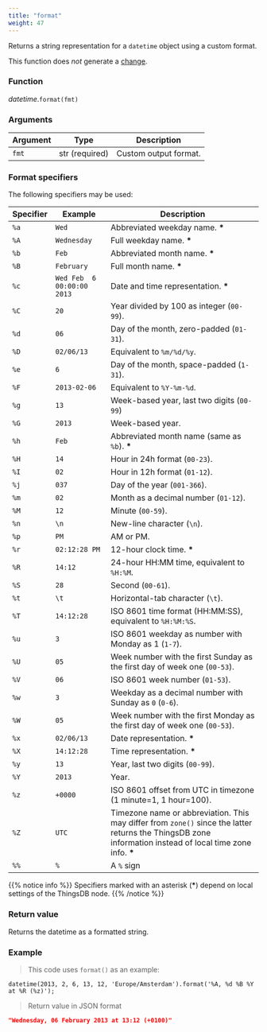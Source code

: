 ```yaml
---
title: "format"
weight: 47
---
```


Returns a string representation for a `datetime` object using a custom format.

This function does *not* generate a [change](../../../overview/changes).

### Function

*datetime*.`format(fmt)`

### Arguments

Argument | Type | Description
--------- | ----------- | -----------
`fmt` | str (required) | Custom output format.

### Format specifiers

The following specifiers may be used:

Specifier | Example | Description
--------- | ------- | -----------
`%a` | `Wed` | Abbreviated weekday name. **\***
`%A` | `Wednesday` | Full weekday name. **\***
`%b` | `Feb` | Abbreviated month name. **\***
`%B` | `February` | Full month name. **\***
`%c` | `Wed Feb  6 00:00:00 2013` | Date and time representation. **\***
`%C` | `20` | Year divided by 100 as integer (`00-99`).
`%d` | `06` | Day of the month, zero-padded (`01-31`).
`%D` | `02/06/13` | Equivalent to `%m/%d/%y`.
`%e` | `6` | Day of the month, space-padded (`1-31`).
`%F` | `2013-02-06` | Equivalent to `%Y-%m-%d`.
`%g` | `13` | Week-based year, last two digits (`00-99`)
`%G` | `2013` | Week-based year.
`%h` | `Feb` | Abbreviated month name (same as `%b`). **\***
`%H` | `14` | Hour in 24h format (`00-23`).
`%I` | `02` | Hour in 12h format (`01-12`).
`%j` | `037` | Day of the year (`001-366`).
`%m` | `02` | Month as a decimal number (`01-12`).
`%M` | `12` | Minute (`00-59`).
`%n` | `\n` | New-line character (`\n`).
`%p` | `PM` | AM or PM.
`%r` | `02:12:28 PM` | 12-hour clock time. **\***
`%R` | `14:12` | 24-hour HH:MM time, equivalent to `%H:%M`.
`%S` | `28` | Second (`00-61`).
`%t` | `\t` | Horizontal-tab character (`\t`).
`%T` | `14:12:28` | ISO 8601 time format (HH:MM:SS), equivalent to `%H:%M:%S`.
`%u` | `3` | ISO 8601 weekday as number with Monday as 1 (`1-7`).
`%U` | `05` | Week number with the first Sunday as the first day of week one (`00-53`).
`%V` | `06` | ISO 8601 week number (`01-53`).
`%w` | `3` | Weekday as a decimal number with Sunday as `0` (`0-6`).
`%W` | `05` | Week number with the first Monday as the first day of week one (`00-53`).
`%x` | `02/06/13` | Date representation. **\***
`%X` | `14:12:28` | Time representation. **\***
`%y` | `13` | Year, last two digits (`00-99`).
`%Y` | `2013` | Year.
`%z` | `+0000` | ISO 8601 offset from UTC in timezone (1 minute=1, 1 hour=100).
`%Z` | `UTC` | Timezone name or abbreviation. This may differ from `zone()` since the latter returns the ThingsDB zone information instead of local time zone info. **\***
`%%` | `%` | A `%` sign

{{% notice info %}}
Specifiers marked with an asterisk (**\***) depend on local settings of the ThingsDB node.
{{% /notice %}}

### Return value

Returns the datetime as a formatted string.

### Example

> This code uses `format()` as an example:

```thingsdb,json_response
datetime(2013, 2, 6, 13, 12, 'Europe/Amsterdam').format('%A, %d %B %Y at %R (%z)');
```

> Return value in JSON format

```json
"Wednesday, 06 February 2013 at 13:12 (+0100)"
```
